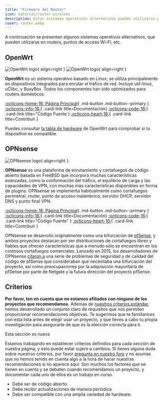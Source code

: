 ```yaml
---
title: "Firmware del Router"
icon: material/router-wireless
description: Estos sistemas operativos alternativos pueden utilizarse para proteger el router o punto de acceso Wi-Fi.
cover: router.webp
---
```


A continuación se presentan algunos sistemas operativos alternativos, que pueden utilizarse en routers, puntos de acceso Wi-Fi, etc.

## OpenWrt

<div class="admonition recommendation" markdown>

![OpenWrt logo](assets/img/router/openwrt.svg#only-light){ align=right }
![OpenWrt logo](assets/img/router/openwrt-dark.svg#only-dark){ align=right }

**OpenWrt** es un sistema operativo basado en Linux; se utiliza principalmente en dispositivos integrados para enrutar el tráfico de red. Incluye util-linux, uClibc, y BusyBox. Todos los componentes han sido optimizados para routers domésticos.

[:octicons-home-16: Página Principal](https://openwrt.org){ .md-button .md-button--primary }
[:octicons-info-16:](https://openwrt.org/docs/start){ .card-link title=Documentación}
[:octicons-code-16:](https://github.com/openwrt/openwrt){ .card-link title="Código Fuente }
[:octicons-heart-16:](https://openwrt.org/donate){ .card-link title=Contribuir }

</details>

</div>

Puedes consultar [ la tabla de hardware](https://openwrt.org/toh/start) de OpenWrt para comprobar si tu dispositivo es compatible.

## OPNsense

<div class="admonition recommendation" markdown>

![OPNsense logo](assets/img/router/opnsense.svg){ align=right }

**OPNsense** es una plataforma de enrutamiento y cortafuegos de código abierto basada en FreeBSD que incorpora muchas características avanzadas, como la conformación del tráfico, el equilibrio de carga y las capacidades de VPN, con muchas más características disponibles en forma de plugins. OPNsense se implementa habitualmente como cortafuegos perimetral, router, punto de acceso inalámbrico, servidor DHCP, servidor DNS y punto final VPN.

[:octicons-home-16: Página Principal](https://opnsense.org/){ .md-button .md-button--primary }
[:octicons-info-16:](https://docs.opnsense.org/index.html){ .card-link title=Documentación}
[:octicons-code-16:](https://github.com/opnsense){ .card-link title="Código Fuente" }
[:octicons-heart-16:](https://opnsense.org/donate/){ .card-link title=Contribuir }

</details>

</div>

OPNsense se desarrolló originalmente como una bifurcación de [pfSense](https://en.wikipedia.org/wiki/PfSense), y ambos proyectos destacan por ser distribuciones de cortafuegos libres y fiables que ofrecen características que a menudo sólo se encuentran en los costosos cortafuegos comerciales. Lanzado en 2015, los desarrolladores de OPNsense [citaron a](https://docs.opnsense.org/history/thefork.html) una serie de problemas de seguridad y de calidad del código de pfSense que consideraban que necesitaba una bifurcación del proyecto, así como preocupaciones por la adquisición mayoritaria de pfSense por parte de Netgate y la futura dirección del proyecto pfSense.

## Criterios

**Por favor, ten en cuenta que no estamos afiliados con ninguno de los proyectos que recomendamos.** Además de [nuestros criterios estándar](about/criteria.md), hemos desarrollado un conjunto claro de requisitos que nos permiten proporcionar recomendaciones objetivas. Te sugerimos que te familiarices con esta lista antes de elegir usar un proyecto, y que lleves a cabo tu propia investigación para asegurarte de que es la elección correcta para ti.

<div class="admonition example" markdown>
<p class="admonition-title">Esta sección es nueva</p>

Estamos trabajando en establecer criterios definidos para cada sección de nuestra página, y esto puede estar sujero a cambios. Si tienes alguna duda sobre nuestros criterios, por favor [pregunta en nuestro foro](https://discuss.privacyguides.net/latest) y no asumas que no hemos tenido en cuenta algo a la hora de hacer nuestras recomendaciones si no aparece aquí. Son muchos los factores que se tienen en cuenta y se debaten cuando recomendamos un proyecto, y documentar cada uno de ellos es un trabajo en curso.

</div>

- Debe ser de código abierto.
- Debe recibir actualizaciones de manera periódica.
- Debe ser compatible con una amplia variedad de hardware.
